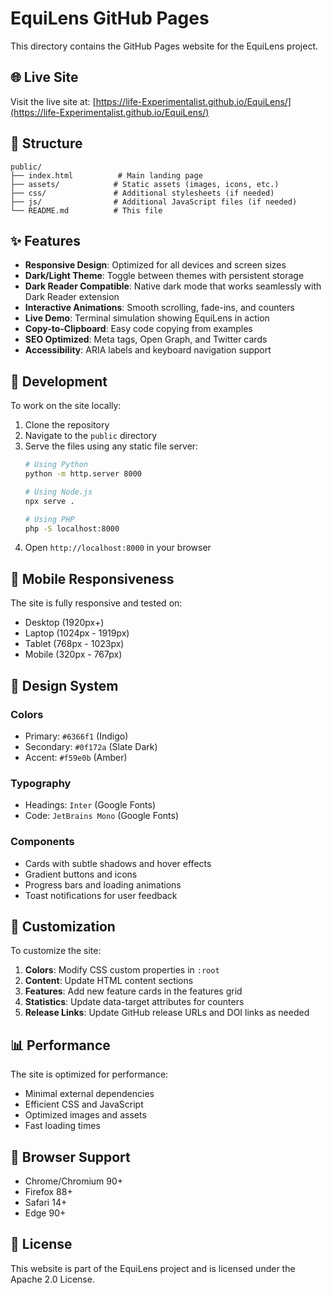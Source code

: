 # EquiLens GitHub Pages

This directory contains the GitHub Pages website for the EquiLens project.

## 🌐 Live Site

Visit the live site at: [https://life-Experimentalist.github.io/EquiLens/](https://life-Experimentalist.github.io/EquiLens/)

## 📁 Structure

```
public/
├── index.html          # Main landing page
├── assets/            # Static assets (images, icons, etc.)
├── css/               # Additional stylesheets (if needed)
├── js/                # Additional JavaScript files (if needed)
└── README.md          # This file
```

## ✨ Features

- **Responsive Design**: Optimized for all devices and screen sizes
- **Dark/Light Theme**: Toggle between themes with persistent storage
- **Dark Reader Compatible**: Native dark mode that works seamlessly with Dark Reader extension
- **Interactive Animations**: Smooth scrolling, fade-ins, and counters
- **Live Demo**: Terminal simulation showing EquiLens in action
- **Copy-to-Clipboard**: Easy code copying from examples
- **SEO Optimized**: Meta tags, Open Graph, and Twitter cards
- **Accessibility**: ARIA labels and keyboard navigation support

## 🚀 Development

To work on the site locally:

1. Clone the repository
2. Navigate to the `public` directory
3. Serve the files using any static file server:
   ```bash
   # Using Python
   python -m http.server 8000

   # Using Node.js
   npx serve .

   # Using PHP
   php -S localhost:8000
   ```
4. Open `http://localhost:8000` in your browser

## 📱 Mobile Responsiveness

The site is fully responsive and tested on:
- Desktop (1920px+)
- Laptop (1024px - 1919px)
- Tablet (768px - 1023px)
- Mobile (320px - 767px)

## 🎨 Design System

### Colors
- Primary: `#6366f1` (Indigo)
- Secondary: `#0f172a` (Slate Dark)
- Accent: `#f59e0b` (Amber)

### Typography
- Headings: `Inter` (Google Fonts)
- Code: `JetBrains Mono` (Google Fonts)

### Components
- Cards with subtle shadows and hover effects
- Gradient buttons and icons
- Progress bars and loading animations
- Toast notifications for user feedback

## 🔧 Customization

To customize the site:

1. **Colors**: Modify CSS custom properties in `:root`
2. **Content**: Update HTML content sections
3. **Features**: Add new feature cards in the features grid
4. **Statistics**: Update data-target attributes for counters
5. **Release Links**: Update GitHub release URLs and DOI links as needed

## 📊 Performance

The site is optimized for performance:
- Minimal external dependencies
- Efficient CSS and JavaScript
- Optimized images and assets
- Fast loading times

## 🌟 Browser Support

- Chrome/Chromium 90+
- Firefox 88+
- Safari 14+
- Edge 90+

## 📝 License

This website is part of the EquiLens project and is licensed under the Apache 2.0 License.
